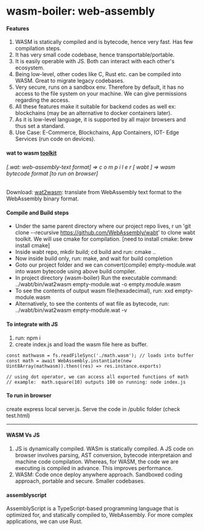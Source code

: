 # wasm-boiler: web-assembly

#### Features
1. WASM is statically compiled and is bytecode, hence very fast. Has few compilation steps.
2. It has very small code codebase, hence transportable/portable.
3. It is easily operable with JS. Both can interact with each other's ecosystem.
4. Being low-level, other codes like C, Rust etc. can be compiled into WASM. Great to migrate legacy codebases.
5. Very secure, runs on a sandbox env. Therefore by default, it has no access to the file system on your machine. We can give permissions regarding the access.
6. All these features make it suitable for backend codes as well ex: blockchains (may be an alternative to docker containers later).
7. As it is low-level language, it is supported by all major browsers and thus set a standard.
8. Use Case: E-Commerce, Blockchains, App Containers, IOT- Edge Services (run code on devices).


#### wat to wasm [toolkit](https://github.com/WebAssembly/wabt)
###### [.wat: web-assembly-text format] => c o m p i l e r [ wabt ]   => wasm bytecode format [to run on browser]

Download: [wat2wasm](https://github.com/WebAssembly/wabt#:~:text=for%20WebAssembly%2C%20including%3A-,wat2wasm,-%3A%20translate%20from%20WebAssembly): translate from WebAssembly text format to the WebAssembly binary format.

#### Compile and Build steps
 - Under the same parent directory where our project repo lives, r un 'git clone --recursive https://github.com/WebAssembly/wabt' to clone wabt toolkit. We will use cmake for compilation. [need to install cmake: brew install cmake]
- Inside wabt repo, mkdir build; cd build and run: cmake ..
- Now inside build only, run: make, and wait for build completion
- Goto our project folder and we can convert(compile) empty-module.wat into wasm bytecode using above build compiler. 
- In project directory (wasm-boiler) Run the executable command: ../wabt/bin/wat2wasm empty-module.wat -o empty.module.wasm
- To see the contents of output wasm file(hexadecimal), run: xxd empty-module.wasm
- Alternatively, to see the contents of wat file as bytecode, run: ../wabt/bin/wat2wasm empty-module.wat -v  

#### To integrate with JS 
1. run: npm i 
2. create index.js and load the wasm file here as buffer.

```
const mathwasm = fs.readFileSync('./math.wasm'); // loads into buffer
const math = await WebAssembly.instantiate(new Uint8Array(mathwasm)).then((res) => res.instance.exports)

// using dot operator, we can access all exported functions of math 
// example:  math.square(10) outputs 100 on running: node index.js
```

#### To run in browser
create express local server.js. Serve the code in /public folder (check test.html)

----

#### WASM Vs JS
1. JS is dynamically compiled. WASm is statically compiled. A JS code on browser involves parsing, AST conversion, bytecode interpretaion and machine code compilation. Whereas, for WASM, the code we are executing is compiled in advance. This improves performance.
2. WASM: Code once deploy anywhere approach. Sandboxed coding approach, portable and secure. Smaller codebases.

#### assemblyscript
AssemblyScript is a TypeScript-based programming language that is optimized for, and statically compiled to, WebAssembly.
For more complex applications, we can use Rust.
